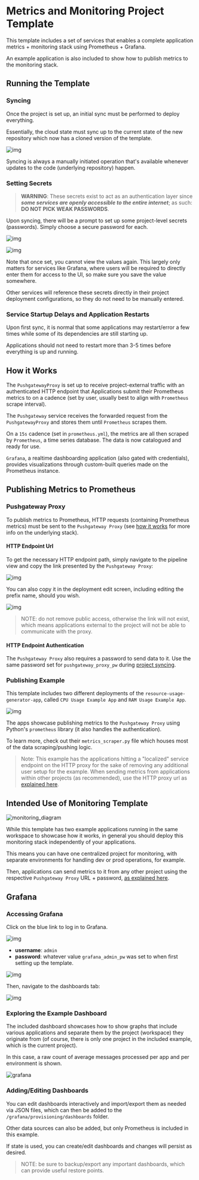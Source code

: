 # Metrics and Monitoring Project Template

This template includes a set of services that enables a complete application 
metrics + monitoring stack using Prometheus + Grafana.

An example application is also included to show how to publish metrics to
the monitoring stack.



## Running the Template

### Syncing
Once the project is set up, an initial sync must be performed to deploy everything. 

Essentially, the cloud state must sync up to the current state of the new repository 
which now has a cloned version of the template.

![img](images/sync.png)

Syncing is always a manually initiated operation that's available whenever updates 
to the code (underlying repository) happen.

### Setting Secrets

>**WARNING**: These secrets exist to act as an authentication layer since 
> ***some services are openly accessible to the entire internet***;
> as such: **DO NOT PICK WEAK PASSWORDS**.

Upon syncing, there will be a prompt to set up some project-level secrets (passwords). 
Simply choose a secure password for each.

![img](images/secrets_missing.png)

![img](images/secrets_set.png)

Note that once set, you cannot view the values again. This largely only matters for 
services like Grafana, where users will be required to directly enter them for access to 
the UI, so make sure you save the value somewhere. 

Other services will reference these secrets directly in their project deployment 
configurations, so they do not need to be manually entered.

### Service Startup Delays and Application Restarts

Upon first sync, it is normal that some applications may restart/error a few times while 
some of its dependencies are still starting up.

Applications should not need to restart more than 3-5 times before everything is
up and running.




## How it Works

The `PushgatewayProxy` is set up to receive project-external traffic with an 
authenticated HTTP endpoint that Applications submit their Prometheus metrics to on 
a cadence (set by user, usually best to align with `Prometheus` scrape interval).

The `Pushgateway` service receives the forwarded request from the `PushgatewayProxy`
and stores them until `Prometheus` scrapes them.

On a `15s` cadence (set in `prometheus.yml`), the metrics are all then scraped by 
`Prometheus`, a time series database. The data is now catalogued and ready for use.

`Grafana`, a realtime dashboarding application (also gated with credentials), 
provides visualizations through custom-built queries made on the Prometheus instance.





## Publishing Metrics to Prometheus


### Pushgateway Proxy
To publish metrics to Prometheus, HTTP requests (containing Prometheus metrics) must be 
sent to the `Pushgateway Proxy` (see [how it works](#how-it-works) for more
info on the underlying stack).

#### HTTP Endpoint Url

To get the necessary HTTP endpoint path, simply navigate to the pipeline view and
copy the link presented by the `Pushgateway Proxy`:

![img](images/proxy_link.png)

You can also copy it in the deployment edit screen, including editing the prefix name, 
should you wish.

![img](images/proxy_edit.png)

> NOTE: do not remove public access, otherwise the link will not exist, which means 
> applications external to the project will not be able to communicate with the proxy.

#### HTTP Endpoint Authentication

The `Pushgateway Proxy` also requires a password to send data to it. Use the same
password set for `pushgateway_proxy_pw` during [project syncing](#setting-secrets).



### Publishing Example

This template includes two different deployments of the `resource-usage-generator-app`,
called `CPU Usage Example App` and `RAM Usage Example App`.

![img](/images/apps.png)

The apps showcase publishing metrics to the `Pushgateway Proxy` using Python's `prometheus` 
library (it also handles the authentication).

To learn more, check out their `metrics_scraper.py` file which houses most of the data
scraping/pushing logic.

> Note: This example has the applications hitting a "localized" service endpoint on the 
> HTTP proxy for the sake of removing any additional user setup for the example. 
> When sending metrics from applications within other projects (as recommended),
> use the HTTP proxy url as [explained here](#publishing-metrics-to-prometheus).






## Intended Use of Monitoring Template

![monitoring_diagram](images/monitoring_diagram.png)

While this template has two example applications running in the same 
workspace to showcase how it works, in general you should deploy this monitoring 
stack independently of your applications.

This means you can have one centralized project for monitoring, with separate 
environments for handling dev or prod operations, for example.

Then, applications can send metrics to it from any other project using the respective 
`Pushgateway Proxy` URL + password, [as explained here](#publishing-metrics-to-prometheus).



## Grafana

### Accessing Grafana

Click on the blue link to log in to Grafana.

![img](images/grafana_link.png)

- **username**: `admin`
- **password**: whatever value `grafana_admin_pw` was set to when
  first setting up the template.

![img](images/grafana_login.png)

Then, navigate to the dashboards tab:

![img](images/grafana_home.png)


### Exploring the Example Dashboard

The included dashboard showcases how to show graphs that include various applications 
and separate them by the project (workspace) they originate from (of course, there is
only one project in the included example, which is the current project).

In this case, a raw count of average messages processed per app and per environment is 
shown.

![grafana](images/grafana.png)


### Adding/Editing Dashboards

You can edit dashboards interactively and import/export them as needed via JSON files,
which can then be added to the `/grafana/provisioning/dashboards` folder.

Other data sources can also be added, but only Prometheus is included in this example.

If state is used, you can create/edit dashboards and changes will persist as desired.

> NOTE: be sure to backup/export any important dashboards, which can provide useful 
> restore points.

